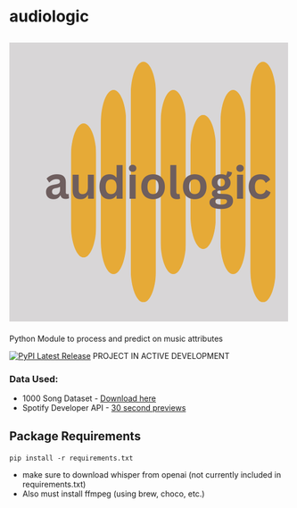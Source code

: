# audiologic
![audiologic logo](static/audiologic_logo.png)
----

Python Module to process and predict on music attributes

[![PyPI Latest Release](https://img.shields.io/pypi/v/audiologic)](https://pypi.org/project/audiologic/)
PROJECT IN ACTIVE DEVELOPMENT

### Data Used:
- 1000 Song Dataset - [Download here](https://cvml.unige.ch/databases/emoMusic/)
- Spotify Developer API - [30 second previews](https://developer.spotify.com/documentation/web-api/)

## Package Requirements
`pip install -r requirements.txt`
- make sure to download whisper from openai (not currently included in requirements.txt)
- Also must install ffmpeg (using brew, choco, etc.)
